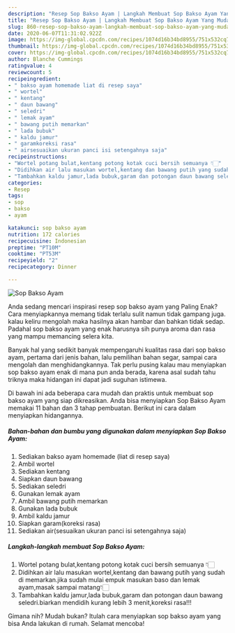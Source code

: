 ```yaml
---
description: "Resep Sop Bakso Ayam | Langkah Membuat Sop Bakso Ayam Yang Mudah Dan Praktis"
title: "Resep Sop Bakso Ayam | Langkah Membuat Sop Bakso Ayam Yang Mudah Dan Praktis"
slug: 860-resep-sop-bakso-ayam-langkah-membuat-sop-bakso-ayam-yang-mudah-dan-praktis
date: 2020-06-07T11:31:02.922Z
image: https://img-global.cpcdn.com/recipes/1074d16b34bd8955/751x532cq70/sop-bakso-ayam-foto-resep-utama.jpg
thumbnail: https://img-global.cpcdn.com/recipes/1074d16b34bd8955/751x532cq70/sop-bakso-ayam-foto-resep-utama.jpg
cover: https://img-global.cpcdn.com/recipes/1074d16b34bd8955/751x532cq70/sop-bakso-ayam-foto-resep-utama.jpg
author: Blanche Cummings
ratingvalue: 4
reviewcount: 5
recipeingredient:
- " bakso ayam homemade liat di resep saya"
- " wortel"
- " kentang"
- " daun bawang"
- " seledri"
- " lemak ayam"
- " bawang putih memarkan"
- " lada bubuk"
- " kaldu jamur"
- " garamkoreksi rasa"
- " airsesuaikan ukuran panci isi setengahnya saja"
recipeinstructions:
- "Wortel potang bulat,kentang potong kotak cuci bersih semuanya 👇🏻"
- "Didihkan air lalu masukan wortel,kentang dan bawang putih yang sudah di memarkan.jika sudah mulai empuk masukan baso dan lemak ayam,masak sampai matang👇🏻"
- "Tambahkan kaldu jamur,lada bubuk,garam dan potongan daun bawang seledri.biarkan mendidih kurang lebih 3 menit,koreksi rasa!!!"
categories:
- Resep
tags:
- sop
- bakso
- ayam

katakunci: sop bakso ayam 
nutrition: 172 calories
recipecuisine: Indonesian
preptime: "PT10M"
cooktime: "PT53M"
recipeyield: "2"
recipecategory: Dinner

---
```



![Sop Bakso Ayam](https://img-global.cpcdn.com/recipes/1074d16b34bd8955/751x532cq70/sop-bakso-ayam-foto-resep-utama.jpg)

Anda sedang mencari inspirasi resep sop bakso ayam yang Paling Enak? Cara menyiapkannya memang tidak terlalu sulit namun tidak gampang juga. kalau keliru mengolah maka hasilnya akan hambar dan bahkan tidak sedap. Padahal sop bakso ayam yang enak harusnya sih punya aroma dan rasa yang mampu memancing selera kita.

Banyak hal yang sedikit banyak mempengaruhi kualitas rasa dari sop bakso ayam, pertama dari jenis bahan, lalu pemilihan bahan segar, sampai cara mengolah dan menghidangkannya. Tak perlu pusing kalau mau menyiapkan sop bakso ayam enak di mana pun anda berada, karena asal sudah tahu triknya maka hidangan ini dapat jadi suguhan istimewa.




Di bawah ini ada beberapa cara mudah dan praktis untuk membuat sop bakso ayam yang siap dikreasikan. Anda bisa menyiapkan Sop Bakso Ayam memakai 11 bahan dan 3 tahap pembuatan. Berikut ini cara dalam menyiapkan hidangannya.

<!--inarticleads1-->

##### Bahan-bahan dan bumbu yang digunakan dalam menyiapkan Sop Bakso Ayam:

1. Sediakan  bakso ayam homemade (liat di resep saya)
1. Ambil  wortel
1. Sediakan  kentang
1. Siapkan  daun bawang
1. Sediakan  seledri
1. Gunakan  lemak ayam
1. Ambil  bawang putih memarkan
1. Gunakan  lada bubuk
1. Ambil  kaldu jamur
1. Siapkan  garam(koreksi rasa)
1. Sediakan  air(sesuaikan ukuran panci isi setengahnya saja)




<!--inarticleads2-->

##### Langkah-langkah membuat Sop Bakso Ayam:

1. Wortel potang bulat,kentang potong kotak cuci bersih semuanya 👇🏻
1. Didihkan air lalu masukan wortel,kentang dan bawang putih yang sudah di memarkan.jika sudah mulai empuk masukan baso dan lemak ayam,masak sampai matang👇🏻
1. Tambahkan kaldu jamur,lada bubuk,garam dan potongan daun bawang seledri.biarkan mendidih kurang lebih 3 menit,koreksi rasa!!!




Gimana nih? Mudah bukan? Itulah cara menyiapkan sop bakso ayam yang bisa Anda lakukan di rumah. Selamat mencoba!
